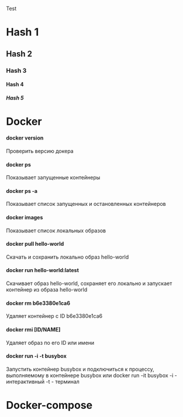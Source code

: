 Test
# Hash 1
## Hash 2
### Hash 3 
#### Hash 4
##### Hash 5

# Docker
#### docker version
Проверить версию докера
#### docker ps
Показывает запущенные контейнеры
#### docker ps -a
Показывает список запущенных и остановленных контейнеров
#### docker images
Показывает список локальных образов
#### docker pull hello-world
Скачать и сохранить локально образ hello-world
#### docker run hello-world:latest
Скачивает образ hello-world, сохраняет его локально и запускает контейнер из образа hello-world
#### docker rm b6e3380e1ca6
Удаляет контейнер с ID b6e3380e1ca6
#### docker rmi [ID/NAME]
Удаляет образ по его ID или имени
#### docker run -i -t busybox
Запустить контейнер busybox и подключиться к процессу, выполняемому в контейнере busybox
	или docker run -it busybox
	-i - интерактивный
	-t - терминал


# Docker-compose